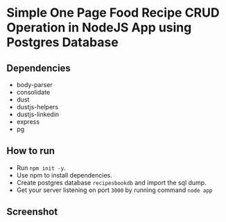 # Simple One Page Food Recipe CRUD Operation in NodeJS App using Postgres Database


## Dependencies

* body-parser
* consolidate
* dust
* dustjs-helpers
* dustjs-linkedin
* express
* pg

## How to run

* Run `npm init -y`.
* Use npm to install dependencies.
* Create postgres database ```recipesbookdb``` and import the sql dump.
* Get your server listening on port ```3000``` by running command ```node app```

## Screenshot
